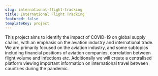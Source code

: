 ```yaml
---
slug: international-flight-tracking
title: International Flight Tracking
featured: false
templateKey: project
---
```

This project aims to identify the impact of COVID-19 on global supply chains, with an emphasis on the aviation industry and international trade. We are primarily focused on the aviation industry, and some subtopics including financial positions of aviation companies, correlation between flight volume and infections etc. Additionally we will create a centralised platform viewing important information on international travel between countries during the pandemic.